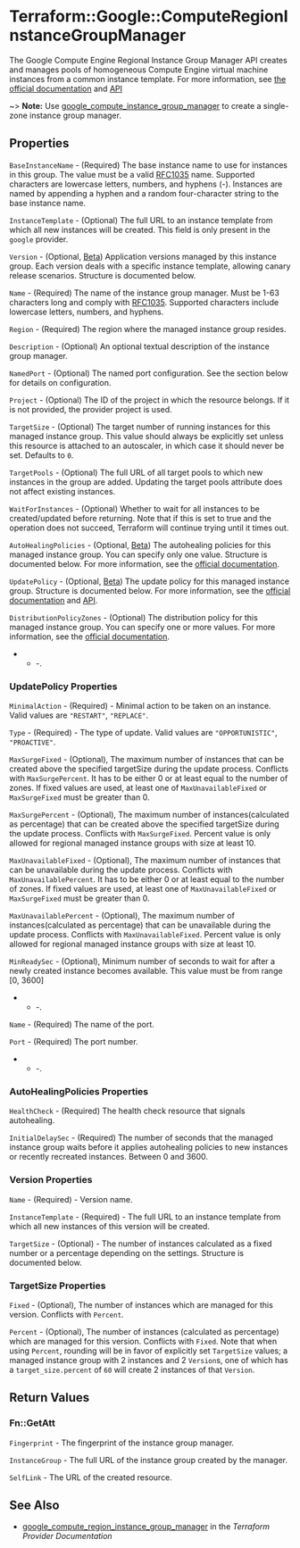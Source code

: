 # Terraform::Google::ComputeRegionInstanceGroupManager

The Google Compute Engine Regional Instance Group Manager API creates and manages pools
of homogeneous Compute Engine virtual machine instances from a common instance
template. For more information, see [the official documentation](https://cloud.google.com/compute/docs/instance-groups/distributing-instances-with-regional-instance-groups)
and [API](https://cloud.google.com/compute/docs/reference/latest/regionInstanceGroupManagers)

~> **Note:** Use [google_compute_instance_group_manager](/docs/providers/google/r/compute_instance_group_manager.html) to create a single-zone instance group manager.

## Properties

`BaseInstanceName` - (Required) The base instance name to use for
instances in this group. The value must be a valid
[RFC1035](https://www.ietf.org/rfc/rfc1035.txt) name. Supported characters
are lowercase letters, numbers, and hyphens (-). Instances are named by
appending a hyphen and a random four-character string to the base instance
name.

`InstanceTemplate` - (Optional) The full URL to an instance template from
which all new instances will be created. This field is only present in the
`google` provider.

`Version` - (Optional, [Beta](https://terraform.io/docs/providers/google/provider_versions.html)) Application versions managed by this instance group. Each
version deals with a specific instance template, allowing canary release scenarios.
Structure is documented below.

`Name` - (Required) The name of the instance group manager. Must be 1-63
characters long and comply with
[RFC1035](https://www.ietf.org/rfc/rfc1035.txt). Supported characters
include lowercase letters, numbers, and hyphens.

`Region` - (Required) The region where the managed instance group resides.

`Description` - (Optional) An optional textual description of the instance
group manager.

`NamedPort` - (Optional) The named port configuration. See the section below
for details on configuration.

`Project` - (Optional) The ID of the project in which the resource belongs. If it
is not provided, the provider project is used.

`TargetSize` - (Optional) The target number of running instances for this managed
instance group. This value should always be explicitly set unless this resource is attached to
an autoscaler, in which case it should never be set. Defaults to `0`.

`TargetPools` - (Optional) The full URL of all target pools to which new
instances in the group are added. Updating the target pools attribute does
not affect existing instances.

`WaitForInstances` - (Optional) Whether to wait for all instances to be created/updated before
returning. Note that if this is set to true and the operation does not succeed, Terraform will
continue trying until it times out.

`AutoHealingPolicies` - (Optional, [Beta](https://terraform.io/docs/providers/google/provider_versions.html)) The autohealing policies for this managed instance
group. You can specify only one value. Structure is documented below. For more information, see the [official documentation](https://cloud.google.com/compute/docs/instance-groups/creating-groups-of-managed-instances#monitoring_groups).

`UpdatePolicy` - (Optional, [Beta](https://terraform.io/docs/providers/google/provider_versions.html)) The update policy for this managed instance group. Structure is documented below. For more information, see the [official documentation](https://cloud.google.com/compute/docs/instance-groups/updating-managed-instance-groups) and [API](https://cloud.google.com/compute/docs/reference/rest/beta/regionInstanceGroupManagers/patch).

`DistributionPolicyZones` - (Optional) The distribution policy for this managed instance
group. You can specify one or more values. For more information, see the [official documentation](https://cloud.google.com/compute/docs/instance-groups/distributing-instances-with-regional-instance-groups#selectingzones).
- - -.

### UpdatePolicy Properties

`MinimalAction` - (Required) - Minimal action to be taken on an instance. Valid values are `"RESTART"`, `"REPLACE"`.

`Type` - (Required) - The type of update. Valid values are `"OPPORTUNISTIC"`, `"PROACTIVE"`.

`MaxSurgeFixed` - (Optional), The maximum number of instances that can be created above the specified targetSize during the update process. Conflicts with `MaxSurgePercent`. It has to be either 0 or at least equal to the number of zones.  If fixed values are used, at least one of `MaxUnavailableFixed` or `MaxSurgeFixed` must be greater than 0.

`MaxSurgePercent` - (Optional), The maximum number of instances(calculated as percentage) that can be created above the specified targetSize during the update process. Conflicts with `MaxSurgeFixed`. Percent value is only allowed for regional managed instance groups with size at least 10.

`MaxUnavailableFixed` - (Optional), The maximum number of instances that can be unavailable during the update process. Conflicts with `MaxUnavailablePercent`. It has to be either 0 or at least equal to the number of zones. If fixed values are used, at least one of `MaxUnavailableFixed` or `MaxSurgeFixed` must be greater than 0.

`MaxUnavailablePercent` - (Optional), The maximum number of instances(calculated as percentage) that can be unavailable during the update process. Conflicts with `MaxUnavailableFixed`. Percent value is only allowed for regional managed instance groups with size at least 10.

`MinReadySec` - (Optional), Minimum number of seconds to wait for after a newly created instance becomes available. This value must be from range [0, 3600]
- - -.

`Name` - (Required) The name of the port.

`Port` - (Required) The port number.
- - -.

### AutoHealingPolicies Properties

`HealthCheck` - (Required) The health check resource that signals autohealing.

`InitialDelaySec` - (Required) The number of seconds that the managed instance group waits before
it applies autohealing policies to new instances or recently recreated instances. Between 0 and 3600.

### Version Properties

`Name` - (Required) - Version name.

`InstanceTemplate` - (Required) - The full URL to an instance template from which all new instances of this version will be created.

`TargetSize` - (Optional) - The number of instances calculated as a fixed number or a percentage depending on the settings. Structure is documented below.

### TargetSize Properties

`Fixed` - (Optional), The number of instances which are managed for this version. Conflicts with `Percent`.

`Percent` - (Optional), The number of instances (calculated as percentage) which are managed for this version. Conflicts with `Fixed`.
Note that when using `Percent`, rounding will be in favor of explicitly set `TargetSize` values; a managed instance group with 2 instances and 2 `Version`s,
one of which has a `target_size.percent` of `60` will create 2 instances of that `Version`.


## Return Values

### Fn::GetAtt

`Fingerprint` - The fingerprint of the instance group manager.

`InstanceGroup` - The full URL of the instance group created by the manager.

`SelfLink` - The URL of the created resource.

## See Also

* [google_compute_region_instance_group_manager](https://www.terraform.io/docs/providers/google/r/compute_region_instance_group_manager.html) in the _Terraform Provider Documentation_